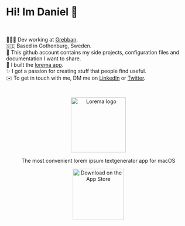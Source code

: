 <h1> Hi! Im Daniel 👋 </h1> <br/>

👨🏻‍💻 Dev working at [Grebban](https://www.grebban.com/).<br/>
🇸🇪 Based in Gothenburg, Sweden.</br>
👾 This github account contains my side projects, configuration files and documentation I want to share.<br/>
🍎 I built the [lorema app](https://www.lorema.app/).<br/>
✨ I got a passion for creating stuff that people find useful.<br/>
✉️ To get in touch with me, DM me on [LinkedIn](https://www.linkedin.com/in/daniel-danielsson-a70415134/) or [Twitter](https://twitter.com/T1Danielsson).

#

<div align="center">
<a href="https://www.lorema.app/" align="center">
  <img alt="Lorema logo" title="Lorema logo" src="https://www.lorema.app/_next/image?url=%2F_next%2Fstatic%2Fmedia%2F512.daacb9a7.png&w=1080&q=75" width="150">
</a>
<p>The most convenient lorem ipsum textgenerator app for macOS </p>
</div>


<p align="center">
  <a href=https://apps.apple.com/us/app/lorema/id1623240546>
    <img alt="Download on the App Store" title="App Store" src="http://i.imgur.com/0n2zqHD.png" width="140">
  </a>

</p>
